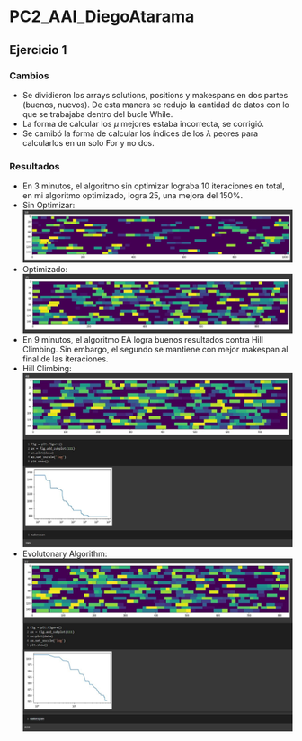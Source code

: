 # PC2_AAI_DiegoAtarama
## Ejercicio 1
### Cambios
- Se dividieron los arrays solutions, positions y makespans en dos partes (buenos, nuevos). De esta manera se redujo la cantidad de datos con lo que se trabajaba dentro del bucle While.
- La forma de calcular los $\mu$ mejores estaba incorrecta, se corrigió.
- Se camibó la forma de calcular los índices de los $\lambda$ peores para calcularlos en un solo For y no dos.
### Resultados
- En 3 minutos, el algoritmo sin optimizar lograba 10 iteraciones en total, en mi algoritmo optimizado, logra 25, una mejora del 150%.
- Sin Optimizar: \
![](PC2/iternoopt.JPG)
- Optimizado: \
![](PC2/iteropt.JPG)
- En 9 minutos, el algoritmo EA logra buenos resultados contra Hill Climbing. Sin embargo, el segundo se mantiene con mejor makespan al final de las iteraciones.
- Hill Climbing: \
![](PC2/hcres.JPG)
- Evolutonary Algorithm:
![](PC2/eares.JPG)
